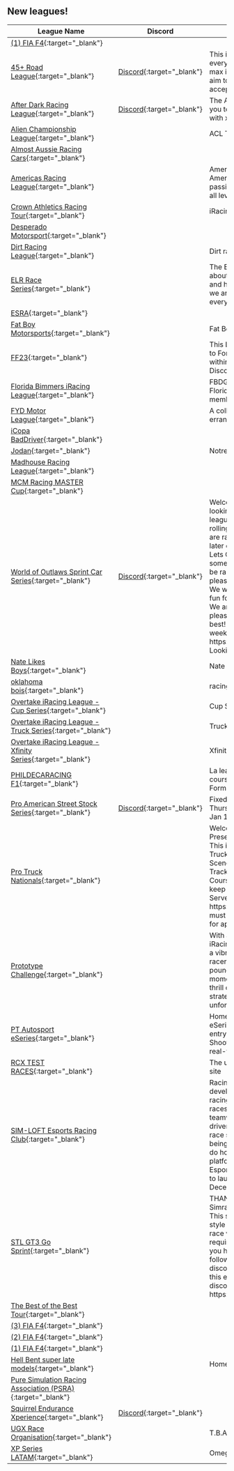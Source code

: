 ## New leagues!

| League Name | Discord | About |
|-----------------------------------------------------------------------------------------------------------------------------------------|------------------------------------------------------------------|-----------------------------------------------------------------------------------------------------------------------------------------------------------------------------------------------------------------------------------------------------------------------------------------------------------------------------------------------------------------------------------------------------------------------------------------------------------------------------------------------------------------------------------------------------------------------------------------------------------------------------------------------------------------|
|[\(1\) FIA F4](https://members.iracing.com/membersite/member/LeagueView.do?league=10347){:target="_blank"} | | |
|[45\+ Road League](https://members.iracing.com/membersite/member/LeagueView.do?league=10346){:target="_blank"} |[Discord](https://discord.gg/8awhdMRq){:target="_blank"} |This is a league for fun\. Dedicated to every racers over 45 yrs old, with a max irating of 3,500\. It´s for fun, but aim to race like gentlemen\. We will not accept any arguing or retaliation\. |
|[After Dark Racing League](https://members.iracing.com/membersite/member/LeagueView.do?league=10364){:target="_blank"} |[Discord](https://discord.gg/bRJf5tfB){:target="_blank"} |The After Dark crew would like to invite you to the league being ran currently with xfinity cars\! |
|[Alien Championship League](https://members.iracing.com/membersite/member/LeagueView.do?league=10366){:target="_blank"} | |ACL The league of the best\! |
|[Almost Aussie Racing Cars](https://members.iracing.com/membersite/member/LeagueView.do?league=10367){:target="_blank"} | | |
|[Americas Racing League](https://members.iracing.com/membersite/member/LeagueView.do?league=10377){:target="_blank"} | |Americas Racing League is an American based league that has passionate love for racing\. Here at ARL all level of driver's are welcome to join\. |
|[Crown Athletics Racing Tour](https://members.iracing.com/membersite/member/LeagueView.do?league=10372){:target="_blank"} | |iRacing DW12 league\. |
|[Desperado Motorsport](https://members.iracing.com/membersite/member/LeagueView.do?league=10382){:target="_blank"} | | |
|[Dirt Racing League](https://members.iracing.com/membersite/member/LeagueView.do?league=10361){:target="_blank"} | |Dirt racing and having fun |
|[ELR Race Series](https://members.iracing.com/membersite/member/LeagueView.do?league=10368){:target="_blank"} | |The ELR Race series are races that are about fun, learning from each other and having a good time\. For this series we are using entry level RWD cars, so everyone can join\. |
|[ESRA](https://members.iracing.com/membersite/member/LeagueView.do?league=10373){:target="_blank"} | | |
|[Fat Boy Motorsports](https://members.iracing.com/membersite/member/LeagueView.do?league=10365){:target="_blank"} | |Fat Boy Motorsports |
|[FF23](https://members.iracing.com/membersite/member/LeagueView.do?league=10363){:target="_blank"} | |This League is meant to be a reference to Formula 1\. See it as your F1 League within iRacing\! Soon there will be a Discord server in the League URL\. |
|[Florida Bimmers iRacing League](https://members.iracing.com/membersite/member/LeagueView.do?league=10381){:target="_blank"} | |FBDG iRacing Season 1\.  Open to all Florida Bimmers Driving Group members\. |
|[FYD Motor League](https://members.iracing.com/membersite/member/LeagueView.do?league=10359){:target="_blank"} | |A collections of fools, performing fools errands |
|[iCopa BadDriver](https://members.iracing.com/membersite/member/LeagueView.do?league=10352){:target="_blank"} | | |
|[Jodan](https://members.iracing.com/membersite/member/LeagueView.do?league=10380){:target="_blank"} | |Notre League |
|[Madhouse Racing League](https://members.iracing.com/membersite/member/LeagueView.do?league=10353){:target="_blank"} | | |
|[MCM Racing MASTER Cup](https://members.iracing.com/membersite/member/LeagueView.do?league=10345){:target="_blank"} | | |
|[World of Outlaws Sprint Car Series](https://members.iracing.com/membersite/member/LeagueView.do?league=10342){:target="_blank"} |[Discord](https://discord.gg/3X5E5ZWzbK){:target="_blank"} |Welcome to the MWSCS\! We are looking to start a solid competitive league once we get some members rolling in\! Cash Prizes and more\! We are racing 410's with a mix of others later down the road\! Join up now and Lets Go Racing\!\! If you want to give some input on how the league should be ran to make it fair and fun for all please join our discord and lets talk\! We want this to be competitive fair and fun for everyone that gets to partake\! We are open to hear for anyone so please help us make this league the best\!   We want races to start in the next week or so\!   Discord: https://discord\.gg/3X5E5ZWzbK   Looking for any help\! |
|[Nate Likes Boys](https://members.iracing.com/membersite/member/LeagueView.do?league=10379){:target="_blank"} | |Nate Loves Boys |
|[oklahoma bois](https://members.iracing.com/membersite/member/LeagueView.do?league=10371){:target="_blank"} | |racing with friends |
|[Overtake iRacing League \- Cup Series](https://members.iracing.com/membersite/member/LeagueView.do?league=10376){:target="_blank"} | |Cup Series |
|[Overtake iRacing League \- Truck Series](https://members.iracing.com/membersite/member/LeagueView.do?league=10374){:target="_blank"} | |Truck Series |
|[Overtake iRacing League \- Xfinity Series](https://members.iracing.com/membersite/member/LeagueView.do?league=10375){:target="_blank"} | |Xfinity Series |
|[PHILDECARACING F1](https://members.iracing.com/membersite/member/LeagueView.do?league=10339){:target="_blank"} | |La league Phildecaracing réservée aux courses et aux championnats de Formule 1 |
|[Pro American Street Stock Series](https://members.iracing.com/membersite/member/LeagueView.do?league=10369){:target="_blank"} |[Discord](https://discord.gg/n7hf2ZHS5p){:target="_blank"} |Fixed Street Stock League that runs on Thursday nights\!   1st Season starts on Jan 11th 2024 |
|[Pro Truck Nationals](https://members.iracing.com/membersite/member/LeagueView.do?league=10351){:target="_blank"} | |Welcome To Pro Truck Nationals Presented by: Reed Property Services\. This is a league taking Pro\-2 Lite Trucks to the Local Short Track Racing Scene\. Between Dirt and Asphalt Tracks\. and MAYBE even a Road Course\. This Spec series is sure to keep you on your toes\!   Our Discord Server is https://discord\.gg/SRp2DGWR  You must join the discord to be considered for approval into the series\. |
|[Prototype Challenge](https://members.iracing.com/membersite/member/LeagueView.do?league=10357){:target="_blank"} | |With a diverse lineup of circuits, iRacing's most popular Prototypes, and a vibrant community of like\-minded racers, each race promises heart\-pounding action and nail\-biting moments\. Get ready to experience the thrill of Prototype racing, where speed, strategy, and skill combine to create unforgettable action\. |
|[PT Autosport eSeries](https://members.iracing.com/membersite/member/LeagueView.do?league=10344){:target="_blank"} | |Home of the 2023 PT Autosport eSeries, where you can win a direct entry into our 2024 Aspiring Driver Shootout and race for a $100,000 real\-world racing scholarship\! |
|[RCX TEST RACES](https://members.iracing.com/membersite/member/LeagueView.do?league=10358){:target="_blank"} | |The unofficial racing championship test site |
|[SIM\-LOFT Esports Racing Club](https://members.iracing.com/membersite/member/LeagueView.do?league=10360){:target="_blank"} | |Racing club designed to assist driver development and promote good clean racing\.  Alongside our normal league races we aim to build and promote teamwork through a series of multi\-driver, mini endurance races requiring race strategy and planning\.  Initially being based around road circuits we do hope to move to a multi\-discipline platform in time\.  The SIM\-LOFT Esports Racing League will be looking to launch in Season 1 2024, 12th December 2023\. |
|[STL GT3 Go Sprint](https://members.iracing.com/membersite/member/LeagueView.do?league=10341){:target="_blank"} | |THANK YOU FOR CHECKING OUT Simracing team lowlands \! Overview This series will be a solo driver sprint style series with ten \(6\) races\. Each race will be 45 minutes with feul requirement \(START FEUL 50 %\)\. If you haven't done so already, please follow us and also please join our discord\. Everyone who registers for this event must join our community discord server\. https://discord\.com/invite/BWStKuFfCS |
|[The Best of the Best Tour](https://members.iracing.com/membersite/member/LeagueView.do?league=10370){:target="_blank"} | | |
|[\(3\) FIA F4](https://members.iracing.com/membersite/member/LeagueView.do?league=10349){:target="_blank"} | | |
|[\(2\) FIA F4](https://members.iracing.com/membersite/member/LeagueView.do?league=10348){:target="_blank"} | | |
|[\(1\) FIA F4](https://members.iracing.com/membersite/member/LeagueView.do?league=10350){:target="_blank"} | | |
|[Hell Bent super late models](https://members.iracing.com/membersite/member/LeagueView.do?league=10355){:target="_blank"} | |Home of the Hell bent supers |
|[Pure Simulation Racing Association \(PSRA\)](https://members.iracing.com/membersite/member/LeagueView.do?league=10356){:target="_blank"} | | |
|[Squirrel Endurance Xperience](https://members.iracing.com/membersite/member/LeagueView.do?league=10362){:target="_blank"} |[Discord](https://discord.gg/Df4d2WeMGTsiteHere){:target="_blank"} | |
|[UGX Race Organisation](https://members.iracing.com/membersite/member/LeagueView.do?league=10378){:target="_blank"} | |T\.B\.A\. |
|[XP Series LATAM](https://members.iracing.com/membersite/member/LeagueView.do?league=10354){:target="_blank"} | |Omega EXP oficial league |

